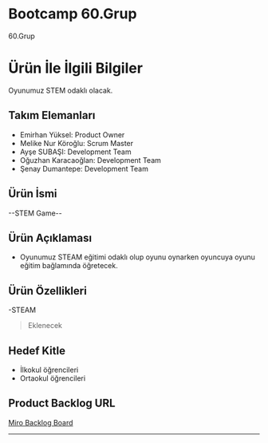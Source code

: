  
# **Bootcamp 60.Grup**

60.Grup

# Ürün İle İlgili Bilgiler
 Oyunumuz STEM odaklı olacak.

## Takım Elemanları

- Emirhan Yüksel: Product Owner
- Melike Nur Köroğlu: Scrum Master
- Ayşe SUBAŞI: Development Team
- Oğuzhan Karacaoğlan: Development Team
- Şenay Dumantepe: Development Team 

## Ürün İsmi

--STEM Game--

## Ürün Açıklaması

- Oyunumuz STEAM eğitimi odaklı olup oyunu oynarken oyuncuya oyunu eğitim bağlamında öğretecek.

## Ürün Özellikleri

-STEAM
>Eklenecek

## Hedef Kitle

- İlkokul öğrencileri
- Ortaokul öğrencileri

## Product Backlog URL

[Miro Backlog Board](https://miro.com/app/board/uXjVO5l1S8o=/?share_link_id=436440516610)

---
